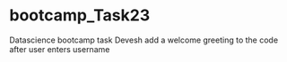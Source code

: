 # bootcamp_Task23
Datascience bootcamp task
Devesh add a welcome greeting to the code after user enters username
